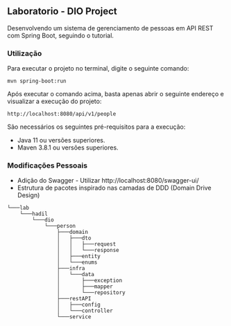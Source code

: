 ## Laboratorio - DIO Project

Desenvolvendo um sistema de gerenciamento de pessoas em API REST com Spring Boot, seguindo o tutorial.

### Utilização

Para executar o projeto no terminal, digite o seguinte comando:

```shell script
mvn spring-boot:run 
```

Após executar o comando acima, basta apenas abrir o seguinte endereço e visualizar a execução do projeto:

```
http://localhost:8080/api/v1/people
```

São necessários os seguintes pré-requisitos para a execução:

* Java 11 ou versões superiores.
* Maven 3.8.1 ou versões superiores.

### Modificações Pessoais

* Adição do Swagger - Utilizar http://localhost:8080/swagger-ui/
* Estrutura de pacotes inspirado nas camadas de DDD (Domain Drive Design)
```
└───lab
    └───hadil
        └───dio
            └───person
                ├───domain
                │   ├───dto
                │   │   ├───request
                │   │   └───response
                │   ├───entity
                │   └───enums
                ├───infra
                │   └───data
                │       ├───exception
                │       ├───mapper
                │       └───repository
                ├───restAPI
                │   ├───config
                │   └───controller
                └───service
```

